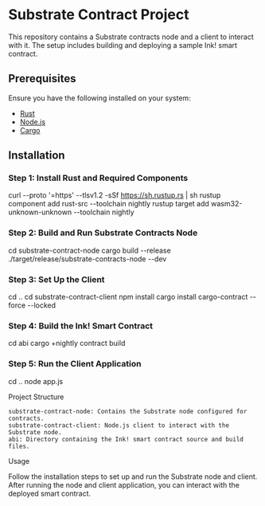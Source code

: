 # Substrate Contract Project

This repository contains a Substrate contracts node and a client to interact with it. The setup includes building and deploying a sample Ink! smart contract.

## Prerequisites

Ensure you have the following installed on your system:
- [Rust](https://www.rust-lang.org/tools/install)
- [Node.js](https://nodejs.org/)
- [Cargo](https://doc.rust-lang.org/cargo/getting-started/installation.html)

## Installation

### Step 1: Install Rust and Required Components

curl --proto '=https' --tlsv1.2 -sSf https://sh.rustup.rs | sh
rustup component add rust-src --toolchain nightly
rustup target add wasm32-unknown-unknown --toolchain nightly

### Step 2: Build and Run Substrate Contracts Node
cd substrate-contract-node
cargo build --release
./target/release/substrate-contracts-node --dev

### Step 3: Set Up the Client
cd ..
cd substrate-contract-client
npm install 
cargo install cargo-contract --force --locked

### Step 4: Build the Ink! Smart Contract
cd abi
cargo +nightly contract build

### Step 5: Run the Client Application
cd ..
node app.js

Project Structure

    substrate-contract-node: Contains the Substrate node configured for contracts.
    substrate-contract-client: Node.js client to interact with the Substrate node.
    abi: Directory containing the Ink! smart contract source and build files.

Usage

Follow the installation steps to set up and run the Substrate node and client. After running the node and client application, you can interact with the deployed smart contract.

